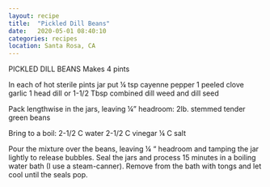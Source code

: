 ```yaml
---
layout: recipe
title:  "Pickled Dill Beans"
date:   2020-05-01 08:40:10
categories: recipes
location: Santa Rosa, CA
---
```


PICKLED DILL BEANS
Makes 4 pints

In each of hot sterile pints jar put
¼ tsp cayenne pepper
1 peeled clove garlic
1 head dill or 1-1/2 Tbsp combined dill weed and dill seed

Pack lengthwise in the jars, leaving ¼” headroom:
2lb. stemmed tender green beans

Bring to a boil:
2-1/2 C water
2-1/2 C vinegar
¼ C salt

Pour the mixture over the beans, leaving ¼ “ headroom and tamping the jar lightly to release bubbles. Seal the jars and process 15 minutes in a boiling water bath (I use a steam-canner).  Remove from the bath with tongs and let cool until the seals pop.
